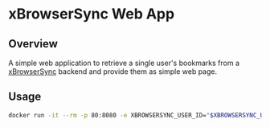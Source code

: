 # xBrowserSync Web App

## Overview

A simple web application to retrieve a single user's bookmarks from a [xBrowserSync](https://github.com/xbrowsersync/app) backend and provide them as simple web page.

## Usage

```bash
docker run -it --rm -p 80:8080 -e XBROWSERSYNC_USER_ID="$XBROWSERSYNC_USER_ID" -e XBROWSERSYNC_USER_PASSWORD="$XBROWSERSYNC_USER_PASSWORD"  sharkusmanch/xbrowsersync-webapp
```